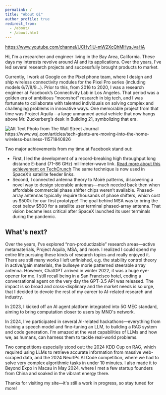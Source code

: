 ```yaml
---
permalink: /
title: "About Qi"
author_profile: true
redirect_from: 
  - /about/
  - /about.html
---
```

https://www.youtube.com/channel/UCHy1iU-mW2XcQhMHysJvaHA

Hi, I'm a researcher and engineer living in the Bay Area, California. These days my interests revolve around AI and its applications. Over the years, I've led several research projects and successfully brought products to market.

Currently, I work at Google on the Pixel phone team, where I design and ship wireless connectivity modules for the Pixel Pro series (including models 6/7/8/9...). Prior to this, from 2016 to 2020, I was a research engineer at Facebook’s Connectivity Lab in Los Angeles. That period was a golden era of ambitious “moonshot” research in big tech, and I was fortunate to collaborate with talented individuals on solving complex and challenging problems in innovative ways. One memorable project from that time was Project Aquila – a large unmanned aerial vehicle that now hangs above Mr. Zuckerberg’s desk in Building 21, symbolizing that era.

<img src="files/wsj_qitang.avif" alt="Alt Text" width="desired_width" height="desired_height">
Photo from The Wall Street Journal https://www.wsj.com/articles/tech-giants-are-moving-into-the-home-wireless-business-11571840826

Two major achievements from my time at Facebook stand out: 

- First, I led the development of a record-breaking high throughput long distance E-band (71–86 GHz) millimeter-wave link. 
<a href="https://techcrunch.com/2017/04/19/facebooks-millimeter-wave-radio-tech-hits-new-bandwidth-records/?fbclid=IwY2xjawHsVZZleHRuA2FlbQIxMQABHc3j-WvWnDk_gBAGb6Jh4iBZblvAQhuPNKW3mIO4fLofToCk_mRmDqcRcQ_aem_9djtcKzJWGYHpPtkoHp3Iw" target="_blank">Read more about this achievement on TechCrunch</a> The same technique is now used in SpaceX’s satellite feeder links. 
- Second, I connected antenna theory to Moiré patterns, discovering a novel way to design steerable antennas—much needed back then when affordable commercial phase shifter chips weren’t available. Phased-array antennas typically require thousands of phase shifters, which cost us $500k for our first prototype! The goal behind MSA was to bring the cost below $500 for a satellite user terminal phased-array antenna. That vision became less critical after SpaceX launched its user terminals during the pandemic.

What's next? 
--- 
Over the years, I’ve explored “non-productizable” research areas—active metamaterials, Project Aquila, MSA, and more. I realized I could spend my entire life pursuing these kinds of research topics and really enjoyed it. There are still many works I left unfinished, e.g. the stability control theory in active/gain materials, the bullseye morie patterned steerable array antenna. However, ChatGPT arrived in winter 2022, it was a huge eye-opener for me. I still recall being in a San Francisco hotel, coding a conversational agent on the very day the GPT-3.5 API was released. The impact is so broad and cross-displinary and the market needs is so urge, that I decided to devote the rest of my career to AI-related research and industry.

In 2023, I kicked off an AI agent platform integrated into 5G MEC standard, aiming to bring computation closer to users by MNO's network.

In 2024, I've participated in several AI-related hackathons—everything from training a speech model and fine-tuning an LLM, to building a RAG system and code generation. I'm amazed at the vast capabilities of LLMs and how we, as humans, can harness them to tackle real-world problems.

Two competitions especially stood out: the 2024 KDD Cup on RAG, which required using LLMs to retrieve accurate information from massive web-scraped data, and the 2024 NeurIPs AI Code competition, where we had to solve very complex algorithmic tasks in under 10 minutes. I also made it to Beyond Expo in Macau in May 2024, where I met a few startup founders from China and soaked in the vibrant energy there.

Thanks for visiting my site—it's still a work in progress, so stay tuned for more!